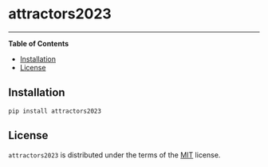 # attractors2023


-----

**Table of Contents**

- [Installation](#installation)
- [License](#license)

## Installation

```console
pip install attractors2023
```

## License

`attractors2023` is distributed under the terms of the [MIT](https://spdx.org/licenses/MIT.html) license.
